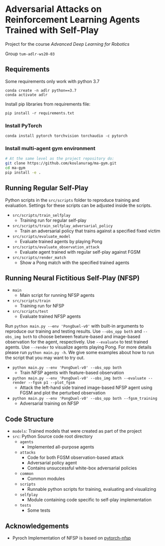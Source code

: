 # Adversarial Attacks on Reinforcement Learning Agents Trained with Self-Play

Project for the course *Advanced Deep Learning for Robotics*

Group `tum-adlr-ws20-03`

## Requirements

Some requirements only work with python 3.7

```
conda create -n adlr python==3.7
conda activate adlr
```

Install pip libraries from requirements file:

```
pip install -r requirements.txt
```

### Install PyTorch

```
conda install pytorch torchvision torchaudio -c pytorch
```


### Install multi-agent gym environment

``` bash
# At the same level as the project repository do:
git clone https://github.com/koulanurag/ma-gym.git
cd ma-gym
pip install -e .
```

## Running Regular Self-Play

Python scripts in the `src/scripts` folder to reproduce training and evaluation.
Settings for these scripts can be adjusted inside the scripts.

- `src/scripts/train_selfplay`
    - Training run for regular self-play
- `src/scripts/train_selfplay_adversarial_policy`
    - Train an adversarial policy that trains against a specified fixed victim
- `src/scripts/evaluate_model`
    - Evaluate trained agents by playing Pong
- `src/scripts/evaluate_observation_attack`
    - Evaluate agent trained with regular self-play against FGSM
- `src/scripts/render_match`
    - Show a Pong match with the specified trained agents
    

## Running Neural Fictitious Self-Play (NFSP)

- `main`
    - Main script for running NFSP agents
- `src/scripts/train`
    - Training run for NFSP
- `src/scripts/test`
    - Evaluate trained NFSP agents

Run `python main.py --env 'PongDuel-v0'` with built-in arguments to reproduce our training and testing results. Use `--obs_opp both` and `--obs_img both` to choose between feature-based and image-based observation for the agent, respectively. Use `--evaluate` to test trained agents. Use `--render` to visualize agents playing Pong. For more details please run `python main.py -h`. We give some examples about how to run the script that you may want to try out.
 
- `python main.py --env 'PongDuel-v0' --obs_opp both` 
    - Train NFSP agents with feature-based observation
- `python main.py --env 'PongDuel-v0' --obs_img both --evaluate --render --fgsm p1 --plot_fgsm`
    - Attack the left-hand side trained image-based NFSP agent using FGSM and plot the perturbed observation
- `python main.py --env 'PongDuel-v0' --obs_opp both --fgsm_training`
    - Adversarial training on NFSP

## Code Structure

- `models`: Trained models that were created as part of the project
- `src`: Python Source code root directory
    - `agents`
        - Implemented all-purpose agents
    - `attacks`
        - Code for both FGSM observation-based attack
        - Adversarial policy agent
        - Contains unsuccessful white-box adversarial policies
    - `common`
        - Common modules
    - `scripts`
        - Runnable python scripts for training, evaluating and visualizing
    - `selfplay`
        - Module containing code specific to self-play implementation
    - `tests`
        - Some tests

## Acknowledgements

- Pyroch Implementation of NFSP is based on [pytorch-nfsp](https://github.com/younggyoseo/pytorch-nfsp) 
